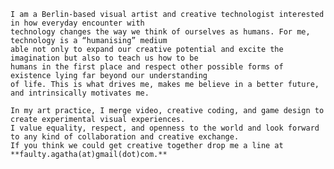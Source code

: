 <!---
layout: page
title: About
-->

    I am a Berlin-based visual artist and creative technologist interested in how everyday encounter with 
    technology changes the way we think of ourselves as humans. For me, technology is a “humanising” medium 
    able not only to expand our creative potential and excite the imagination but also to teach us how to be 
    humans in the first place and respect other possible forms of existence lying far beyond our understanding 
    of life. This is what drives me, makes me believe in a better future, and intrinsically motivates me. 

    In my art practice, I merge video, creative coding, and game design to create experimental visual experiences. 
    I value equality, respect, and openness to the world and look forward to any kind of collaboration and creative exchange. 
    If you think we could get creative together drop me a line at **faulty.agatha(at)gmail(dot)com.**

